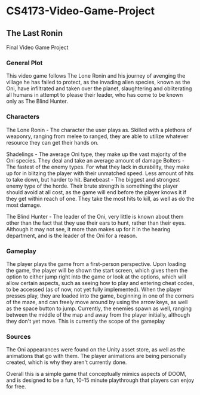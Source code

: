 # CS4173-Video-Game-Project
## The Last Ronin
Final Video Game Project 

### General Plot
This video game follows The Lone Ronin and his journey of avenging the village he has failed to protect, as the invading alien species, known as the Oni, 
have infiltrated and taken over the planet, slaughtering and obliterating all humans in attempt to please their leader, who has come to be known only as The Blind Hunter.

### Characters
The Lone Ronin - The character the user plays as. Skilled with a plethora of weaponry, ranging from melee to ranged, they are able to utilize whatever resource they can get their hands on.

Shadelings - The average Oni type, they make up the vast majority of the Oni species. They deal and take an average amount of damage
Bolters - The fastest of the enemy types. For what they lack in durability, they make up for in blitzing the player with their unmatched speed. Less amount of hits to take down, but harder to hit.
Banebeast - The biggest and strongest enemy type of the horde. Their brute strength is something the player should avoid at all cost, as the game will end before the player knows it if they get within reach of one. They take the most hits to kill, as well as do the most damage.

The Blind Hunter - The leader of the Oni, very little is known about them other than the fact that they use their ears to hunt, rather than their eyes. Although it may not see, it more than makes up for it in the hearing department, and is the leader of the Oni for a reason. 

### Gameplay
The player plays the game from a first-person perspective. Upon loading the game, the player will be shown the start screen, which gives them the option to either jump right into the game or look at the options, which will allow certain aspects, such as seeing how to play and entering cheat codes, to be accessed (as of now, not yet fully implemented).
When the player presses play, they are loaded into the game, beginning in one of the corners of the maze, and can freely move around by using the arrow keys, as well as the space button to jump. Currently, the enemies spawn as well, ranging between the middle of the map and away from the player initially, although they don't yet move. 
This is currently the scope of the gameplay

### Sources
The Oni appearances were found on the Unity asset store, as well as the animations that go with them. 
The player animations are being personally created, which is why they aren't currently done.

Overall this is a simple game that conceptually mimics aspects of DOOM, and is designed to be a fun, 10-15 minute playthrough that players can enjoy for free.

